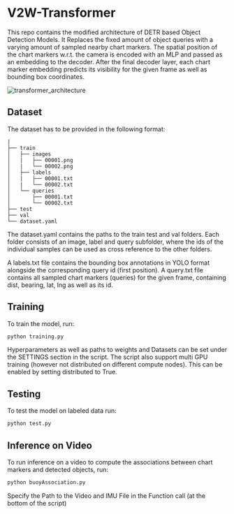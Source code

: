 V2W-Transformer
========
This repo contains the modified architecture of DETR based Object Detection Models. It Replaces the fixed amount of object queries with a varying amount of sampled nearby chart markers. The spatial position of the chart markers w.r.t. the camera is encoded with an MLP and passed as an embedding to the decoder. After the final decoder layer, each chart marker embedding predicts its visibility for the given frame as well as bounding box coordinates.

![transformer_architecture](https://github.com/user-attachments/assets/8ffa77b7-5a87-48d3-849e-db56a00b888e)

## Dataset
The dataset has to be provided in the following format:
```
|
├── train
│   ├── images
│   |   ├── 00001.png
│   |   └── 00002.png
│   ├── labels
│   |   ├── 00001.txt
│   |   └── 00002.txt
│   └── queries
│       ├── 00001.txt
│       └── 00002.txt
├── test
├── val
└── dataset.yaml
```
The dataset.yaml contains the paths to the train test and val folders. Each folder consists of an image, label and query subfolder, where the ids of the individual samples can be used as cross reference to the other folders. 

A labels.txt file contains the bounding box annotations in YOLO format alongside the corresponding query id (first position). A query.txt file contains all sampled chart markers (queries) for the given frame, containing dist, bearing, lat, lng as well as its id.


## Training
To train the model, run:
```bash
python training.py
```
Hyperparameters as well as paths to weights and Datasets can be set under the SETTINGS section in the script.
The script also support multi GPU training (however not distributed on different compute nodes). This can be enabled by setting distributed to True.


## Testing
To test the model on labeled data run:
```bash
python test.py
```

## Inference on Video
To run inference on a video to compute the associations between chart markers and detected objects, run:
```bash
python buoyAssociation.py
```
Specify the Path to the Video and IMU File in the Function call (at the bottom of the script)
